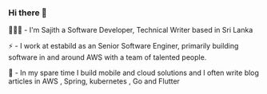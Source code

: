 ### Hi there 👋


👨🏽‍💻 - I'm Sajith a Software Developer, Technical Writer based in Sri Lanka

⚡ - I work at estabild as an Senior Software Enginer, primarily building software in and around AWS with a team of talented people.

👯 - In my spare time I build mobile and cloud solutions and  I often write blog articles in AWS , Spring, kubernetes , Go and Flutter
